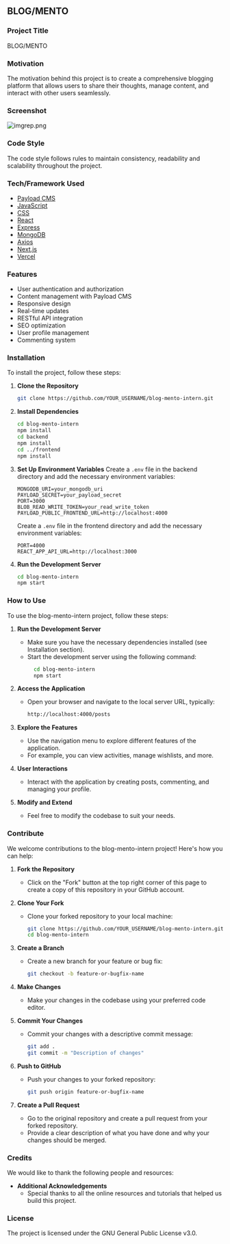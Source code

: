 ## BLOG/MENTO

### Project Title
BLOG/MENTO

### Motivation
The motivation behind this project is to create a comprehensive blogging platform that allows users to share their thoughts, manage content, and interact with other users seamlessly.

### Screenshot
![imgrep.png]()


### Code Style
The code style follows rules to maintain consistency, readability and scalability throughout the project.

### Tech/Framework Used
- [Payload CMS](https://payloadcms.com/)
- [JavaScript](https://developer.mozilla.org/en-US/docs/Web/JavaScript)
- [CSS](https://developer.mozilla.org/en-US/docs/Web/CSS)
- [React](https://reactjs.org/)
- [Express](https://expressjs.com/)
- [MongoDB](https://www.mongodb.com/)
- [Axios](https://axios-http.com/)
- [Next.js](https://nextjs.org/)
- [Vercel](https://vercel.com/)

### Features
- User authentication and authorization
- Content management with Payload CMS
- Responsive design
- Real-time updates
- RESTful API integration
- SEO optimization
- User profile management
- Commenting system

### Installation
To install the project, follow these steps:

1. **Clone the Repository**
    ```bash
    git clone https://github.com/YOUR_USERNAME/blog-mento-intern.git
    ```

2. **Install Dependencies**
    ```bash
    cd blog-mento-intern
    npm install
    cd backend
    npm install
    cd ../frontend
    npm install
    ```

3. **Set Up Environment Variables**
    Create a `.env` file in the backend directory and add the necessary environment variables:
    ```env
    MONGODB_URI=your_mongodb_uri
    PAYLOAD_SECRET=your_payload_secret
    PORT=3000
    BLOB_READ_WRITE_TOKEN=your_read_write_token
    PAYLOAD_PUBLIC_FRONTEND_URL=http://localhost:4000
    ```

    Create a `.env` file in the frontend directory and add the necessary environment variables:
    ```env
    PORT=4000
    REACT_APP_API_URL=http://localhost:3000
    ```

4. **Run the Development Server**
    ```bash
    cd blog-mento-intern
    npm start
    ```

### How to Use
To use the blog-mento-intern project, follow these steps:

1. **Run the Development Server**
    - Make sure you have the necessary dependencies installed (see Installation section).
    - Start the development server using the following command:
      ```bash
        cd blog-mento-intern
        npm start
      ```

2. **Access the Application**
    - Open your browser and navigate to the local server URL, typically:
      ```bash
      http://localhost:4000/posts
      ```

3. **Explore the Features**
    - Use the navigation menu to explore different features of the application.
    - For example, you can view activities, manage wishlists, and more.

4. **User Interactions**
    - Interact with the application by creating posts, commenting, and managing your profile.

5. **Modify and Extend**
    - Feel free to modify the codebase to suit your needs.

### Contribute
We welcome contributions to the blog-mento-intern project! Here's how you can help:

1. **Fork the Repository**
    - Click on the "Fork" button at the top right corner of this page to create a copy of this repository in your GitHub account.

2. **Clone Your Fork**
    - Clone your forked repository to your local machine:
      ```bash
      git clone https://github.com/YOUR_USERNAME/blog-mento-intern.git
      cd blog-mento-intern
      ```

3. **Create a Branch**
    - Create a new branch for your feature or bug fix:
      ```bash
      git checkout -b feature-or-bugfix-name
      ```

4. **Make Changes**
    - Make your changes in the codebase using your preferred code editor.

5. **Commit Your Changes**
    - Commit your changes with a descriptive commit message:
      ```bash
      git add .
      git commit -m "Description of changes"
      ```

6. **Push to GitHub**
    - Push your changes to your forked repository:
      ```bash
      git push origin feature-or-bugfix-name
      ```

7. **Create a Pull Request**
    - Go to the original repository and create a pull request from your forked repository.
    - Provide a clear description of what you have done and why your changes should be merged.

### Credits
We would like to thank the following people and resources:
- **Additional Acknowledgements**
  - Special thanks to all the online resources and tutorials that helped us build this project.

### License
The project is licensed under the GNU General Public License v3.0.